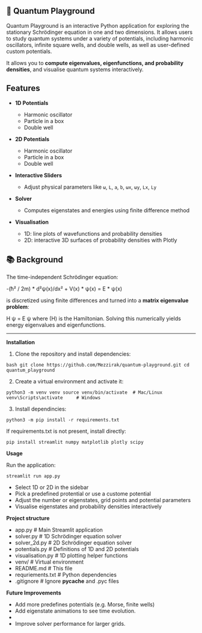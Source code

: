 ## 🌌 Quantum Playground

Quantum Playground is an interactive Python application for exploring the stationary Schrödinger equation in one and two dimensions. It allows users to study quantum systems under a variety of potentials, including harmonic oscillators, infinite square wells, and double wells, as well as user-defined custom potentials.

It allows you to **compute eigenvalues, eigenfunctions, and probability densities**, and visualise quantum systems interactively.

## Features

- **1D Potentials**
  - Harmonic oscillator
  - Particle in a box
  - Double well
    
- **2D Potentials**
  - Harmonic oscillator
  - Particle in a box
  - Double well
    
- **Interactive Sliders**
  - Adjust physical parameters like `ω`, `L`, `a`, `b`, `ωx`, `ωy`, `Lx`, `Ly`
    
- **Solver**
  - Computes eigenstates and energies using finite difference method

- **Visualisation**
  - 1D: line plots of wavefunctions and probability densities
  - 2D: interactive 3D surfaces of probability densities with Plotly

## 📚 Background
The time-independent Schrödinger equation:

-(ħ² / 2m) * d²ψ(x)/dx² + V(x) * ψ(x) = E * ψ(x)

is discretized using finite differences and turned into a **matrix eigenvalue problem**:

H ψ = E ψ
where \(H\) is the Hamiltonian. Solving this numerically yields energy eigenvalues and eigenfunctions.

---

**Installation**

1. Clone the repository and install dependencies:

</pre>```bash
git clone https://github.com/Mezzirak/quantum-playground.git
cd quantum_playground```</pre>

2. Create a virtual environment and activate it:

</pre>```
python3 -m venv venv
source venv/bin/activate  # Mac/Linux
venv\Scripts\activate     # Windows ```</pre>

3. Install dependincies:
   
</pre>```python3 -m pip install -r requirements.txt```</pre>

If requirements.txt is not present, install directly:

</pre>```pip install streamlit numpy matplotlib plotly scipy```</pre>

**Usage**

Run the application:

</pre>```streamlit run app.py```</pre>

- Select 1D or 2D in the sidebar
- Pick a predefined protential or use a custome potential
- Adjust the number or eigenstates, grid points and potential parameters
- Visualise eigenstates and probability densities interactively

**Project structure**

- app.py                  # Main Streamlit application
- solver.py               # 1D Schrödinger equation solver
- solver_2d.py            # 2D Schrödinger equation solver
- potentials.py           # Definitions of 1D and 2D potentials
- visualisation.py        # 1D plotting helper functions
- venv/                   # Virtual environment
- README.md               # This file
- requriements.txt        # Python dependencies
- .gitignore              # Ignore __pycache__ and .pyc files

**Future Improvements**

- Add more predefines potentials (e.g. Morse, finite wells)
- Add eigenstate animations to see time evolution.
- 
- Improve solver performance for larger grids.


